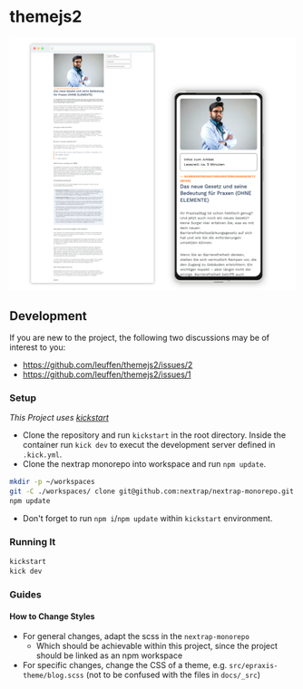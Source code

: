 # themejs2

![demo screenshot](/doc/img/demo.png)

## Development

If you are new to the project, the following two discussions may be of interest to you:
- https://github.com/leuffen/themejs2/issues/2
- https://github.com/leuffen/themejs2/issues/1

### Setup

*This Project uses [kickstart](https://nfra.infracamp.org/)*

- Clone the repository and run `kickstart` in the root directory. Inside the container run `kick dev` to execut the development server defined in `.kick.yml`.
- Clone the nextrap monorepo into workspace and run `npm update`.

```sh
mkdir -p ~/workspaces
git -C ./workspaces/ clone git@github.com:nextrap/nextrap-monorepo.git
npm update
```

- Don't forget to run `npm i`/`npm update` within `kickstart` environment.

### Running It

```sh
kickstart
kick dev
```

### Guides

#### How to Change Styles

- For general changes, adapt the scss in the `nextrap-monorepo`
  - Which should be achievable within this project, since the project should be linked as an npm workspace
- For specific changes, change the CSS of a theme, e.g. `src/epraxis-theme/blog.scss` (not to be confused with the files in `docs/_src`)
